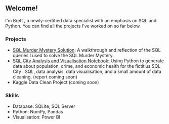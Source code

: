 ##  Welcome!

I'm Brett , a newly-certified data specialist with an emphasis on SQL and Python. You can find all the projects I've worked on so far below. 

### Projects
- [SQL Murder Mystery Solution](https://github.com/BrettRamsay/Data/blob/main/SQLmurder.md): A walkthrough and reflection of the SQL queries I used to solve the SQL Murder Mystery.
- [SQL City Analysis and Visualisation Notebook](https://github.com/BrettRamsay/Data/blob/main/SQLCityInvestigation.ipynb): Using Python to generate data about population, crime, and economic health for the fictitius SQL City . SQL, data analysis, data visualisation, and a small amount of data cleaning. (report coming soon)
- Kaggle Data Clean Project (coming soon)


### Skills

- Database: SQLite, SQL Server
- Python: NumPy, Pandas
- Visualisation: Power BI
